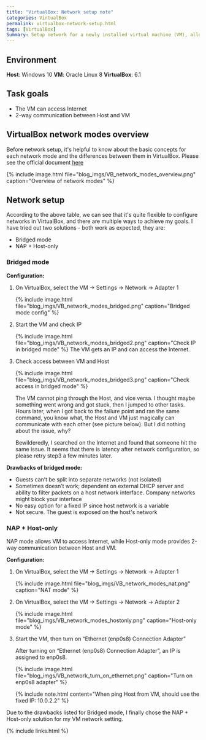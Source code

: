 ```yaml
---
title: "VirtualBox: Network setup note"
categories: VirtualBox
permalink: virtualbox-network-setup.html
tags: [VirtualBox]
Summary: Setup network for a newly installed virtual machine (VM), allowing the VM to access Internet and 2-way communication between the Host and VM.
---
```

## Environment

**Host**: Windows 10
**VM**: Oracle Linux 8
**VirtualBox**: 6.1

## Task goals

- The VM can access Internet
- 2-way communication between Host and VM

## VirtualBox network modes overview

Before network setup, it's helpful to know about the basic concepts for each network mode and the differences between them in VirtualBox. Please see the official document [here](https://www.virtualbox.org/manual/UserManual.html#networkingdetails)

{% include image.html file="blog_imgs/VB_network_modes_overview.png" caption="Overview of network modes" %}

## Network setup

According to the above table, we can see that it's quite flexible to configure networks in VirtualBox, and there are multiple ways to achieve my goals. I have tried out two solutions - both work as expected, they are:

- Bridged mode
- NAP + Host-only

### Bridged mode

**Configuration:**

1. On VirtualBox, select the VM -> Settings -> Network -> Adapter 1

    {% include image.html file="blog_imgs/VB_network_modes_bridged.png" caption="Bridged mode config" %}

2. Start the VM and check IP

    {% include image.html file="blog_imgs/VB_network_modes_bridged2.png" caption="Check IP in bridged mode" %}
    The VM gets an IP and can access the Internet.

3. Check access between VM and Host

    {% include image.html file="blog_imgs/VB_network_modes_bridged3.png" caption="Check access in bridged mode" %}

    The VM cannot ping through the Host, and vice versa. I thought maybe something went wrong and got stuck, then I jumped to other tasks. Hours later, when I got back to the failure point and ran the same command, you know what, the Host and VM just magically can communicate with each other (see picture below). But I did nothing about the issue, why?

    Bewilderedly, I searched on the Internet and found that someone hit the same issue. It seems that there is latency after network configuration, so please retry step3 a few minutes later.

**Drawbacks of bridged mode:**

- Guests can’t be split into separate networks (not isolated)
- Sometimes doesn’t work; dependent on external DHCP server and ability to filter packets on a host network interface. Company networks might block your interface
- No easy option for a fixed IP since host network is a variable
- Not secure. The guest is exposed on the host's network

### NAP + Host-only

NAP mode allows VM to access Internet, while Host-only mode provides 2-way communication between Host and VM.

**Configuration:**

1. On VirtualBox, select the VM -> Settings -> Network -> Adapter 1

    {% include image.html file="blog_imgs/VB_network_modes_nat.png" caption="NAT mode" %}

2. On VirtualBox, select the VM -> Settings -> Network -> Adapter 2

    {% include image.html file="blog_imgs/VB_network_modes_hostonly.png" caption="Host-only mode" %}

3. Start the VM, then turn on “Ethernet (enp0s8) Connection Adapter”

    After turning on “Ethernet (enp0s8) Connection Adapter”, an IP is assigned to enp0s8.

    {% include image.html file="blog_imgs/VB_network_turn_on_ethernet.png" caption="Turn on enp0s8 adapter" %}

    {% include note.html content="When ping Host from VM, should use the fixed IP: 10.0.2.2" %}

Due to the drawbacks listed for Bridged mode, I finally chose the NAP + Host-only solution for my VM network setting.

{% include links.html %}